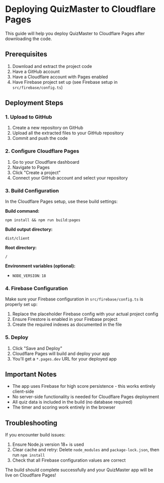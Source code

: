 # Deploying QuizMaster to Cloudflare Pages

This guide will help you deploy QuizMaster to Cloudflare Pages after downloading the code.

## Prerequisites

1. Download and extract the project code
2. Have a GitHub account
3. Have a Cloudflare account with Pages enabled
4. Have Firebase project set up (see Firebase setup in `src/firebase/config.ts`)

## Deployment Steps

### 1. Upload to GitHub

1. Create a new repository on GitHub
2. Upload all the extracted files to your GitHub repository
3. Commit and push the code

### 2. Configure Cloudflare Pages

1. Go to your Cloudflare dashboard
2. Navigate to Pages
3. Click "Create a project"
4. Connect your GitHub account and select your repository

### 3. Build Configuration

In the Cloudflare Pages setup, use these build settings:

**Build command:**
```
npm install && npm run build:pages
```

**Build output directory:**
```
dist/client
```

**Root directory:**
```
/
```

**Environment variables (optional):**
- `NODE_VERSION`: `18`

### 4. Firebase Configuration

Make sure your Firebase configuration in `src/firebase/config.ts` is properly set up:

1. Replace the placeholder Firebase config with your actual project config
2. Ensure Firestore is enabled in your Firebase project
3. Create the required indexes as documented in the file

### 5. Deploy

1. Click "Save and Deploy"
2. Cloudflare Pages will build and deploy your app
3. You'll get a `*.pages.dev` URL for your deployed app

## Important Notes

- The app uses Firebase for high score persistence - this works entirely client-side
- No server-side functionality is needed for Cloudflare Pages deployment
- All quiz data is included in the build (no database required)
- The timer and scoring work entirely in the browser

## Troubleshooting

If you encounter build issues:

1. Ensure Node.js version 18+ is used
2. Clear cache and retry: Delete `node_modules` and `package-lock.json`, then run `npm install`
3. Check that all Firebase configuration values are correct

The build should complete successfully and your QuizMaster app will be live on Cloudflare Pages!
